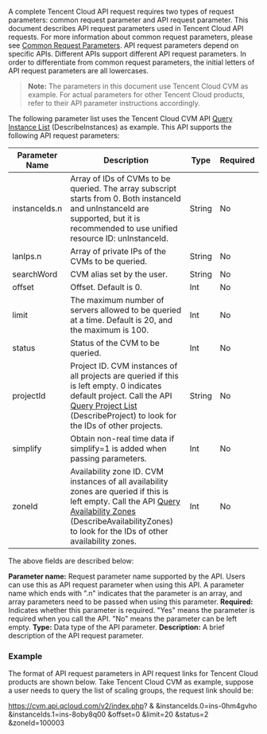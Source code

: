 A complete Tencent Cloud API request requires two types of request parameters: common request parameter and API request parameter. This document describes API request parameters used in Tencent Cloud API requests. For more information about common request parameters, please see [Common Request Parameters](/doc/api/372/公共请求参数).
API request parameters depend on specific APIs. Different APIs support different API request parameters. In order to differentiate from common request parameters, the initial letters of API request parameters are all lowercases.
>**Note:**
>The parameters in this document use Tencent Cloud CVM as example. For actual parameters for other Tencent Cloud products, refer to their API parameter instructions accordingly.

The following parameter list uses the Tencent Cloud CVM API [Query Instance List](/doc/api/229/831) (DescribeInstances) as example. This API supports the following API request parameters:

| Parameter Name | Description | Type | Required |
|---------|---------|---------|---------|
| instanceIds.n | Array of IDs of CVMs to be queried. The array subscript starts from 0. Both instanceId and unInstanceId are supported, but it is recommended to use unified resource ID: unInstanceId. | String | No |  
| lanIps.n | Array of private IPs of the CVMs to be queried. | String | No | 
| searchWord | CVM alias set by the user. | String | No |
| offset | Offset. Default is 0. | Int | No |
| limit | The maximum number of servers allowed to be queried at a time. Default is 20, and the maximum is 100. | Int | No | 
| status | Status of the CVM to be queried. | Int | No |
| projectId | Project ID. CVM instances of all projects are queried if this is left empty. 0 indicates default project. Call the API [Query Project List](https://intl.cloud.tencent.com/document/api/213/1330) (DescribeProject) to look for the IDs of other projects. | String | No |
| simplify | Obtain non-real time data if simplify=1 is added when passing parameters. | Int | No |
| zoneId | Availability zone ID. CVM instances of all availability zones are queried if this is left empty. Call the API [Query Availability Zones](/doc/api/229/1286) (DescribeAvailabilityZones) to look for the IDs of other availability zones. | Int | No |

The above fields are described below:

**Parameter name:** Request parameter name supported by the API. Users can use this as API request parameter when using this API. A parameter name which ends with ".n" indicates that the parameter is an array, and array parameters need to be passed when using this parameter.
**Required:** Indicates whether this parameter is required. "Yes" means the parameter is required when you call the API. "No" means the parameter can be left empty.
**Type:** Data type of the API parameter.
**Description:** A brief description of the API request parameter.

### Example
The format of API request parameters in API request links for Tencent Cloud products are shown below. Take Tencent Cloud CVM as example, suppose a user needs to query the list of scaling groups, the request link should be:

https://cvm.api.qcloud.com/v2/index.php?
&<Common request parameters>
&instanceIds.0=ins-0hm4gvho
&instanceIds.1=ins-8oby8q00
&offset=0
&limit=20
&status=2
&zoneId=100003